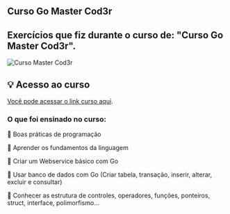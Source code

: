 ## Curso Go Master Cod3r

## Exercícios que fiz durante o curso de: "Curso Go Master Cod3r".

![Curso Master Cod3r](https://github.com/biancamartinelli/curso-go-master/assets/107266212/b0536ee2-67e5-4beb-af87-b3335ca6d8f5)


## 💡 Acesso ao curso
[Você pode acessar o link curso aqui](https://www.udemy.com/course/curso-go/).


### O que foi ensinado no curso:

📍 Boas práticas de programação

📍 Aprender os fundamentos da linguagem
 
📍 Criar um Webservice básico com Go

📍 Usar banco de dados com Go (Criar tabela, transação, inserir, alterar, excluir e consultar)

📍 Conhecer as estrutura de controles, operadores, funções, ponteiros, struct, interface, polimorfismo...
